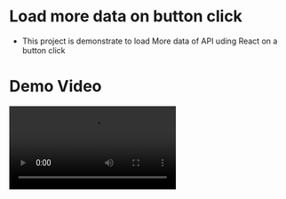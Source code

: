 # Load more data on button click

<ul>
<li>This project is demonstrate to load More data of API uding React on a button click
</ul>

# Demo Video

<div>
<video src="D:\React\hooks-tutorial\public\vid.mp4" controls></video>
</div>
